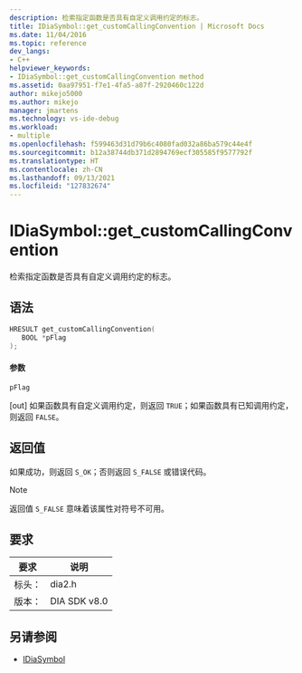 ```yaml
---
description: 检索指定函数是否具有自定义调用约定的标志。
title: IDiaSymbol::get_customCallingConvention | Microsoft Docs
ms.date: 11/04/2016
ms.topic: reference
dev_langs:
- C++
helpviewer_keywords:
- IDiaSymbol::get_customCallingConvention method
ms.assetid: 0aa97951-f7e1-4fa5-a87f-2920460c122d
author: mikejo5000
ms.author: mikejo
manager: jmartens
ms.technology: vs-ide-debug
ms.workload:
- multiple
ms.openlocfilehash: f599463d31d79b6c4080fad032a86ba579c44e4f
ms.sourcegitcommit: b12a38744db371d2894769ecf305585f9577792f
ms.translationtype: HT
ms.contentlocale: zh-CN
ms.lasthandoff: 09/13/2021
ms.locfileid: "127832674"
---
```

# <a name="idiasymbolget_customcallingconvention"></a>IDiaSymbol::get_customCallingConvention
检索指定函数是否具有自定义调用约定的标志。

## <a name="syntax"></a>语法

```C++
HRESULT get_customCallingConvention(
   BOOL *pFlag
);
```

#### <a name="parameters"></a>参数
 `pFlag`

[out] 如果函数具有自定义调用约定，则返回 `TRUE`；如果函数具有已知调用约定，则返回 `FALSE`。

## <a name="return-value"></a>返回值
 如果成功，则返回 `S_OK`；否则返回 `S_FALSE` 或错误代码。

> [!NOTE]
> 返回值 `S_FALSE` 意味着该属性对符号不可用。

## <a name="requirements"></a>要求

|要求|说明|
|-----------------|-----------------|
|标头：|dia2.h|
|版本：|DIA SDK v8.0|

## <a name="see-also"></a>另请参阅
- [IDiaSymbol](../../debugger/debug-interface-access/idiasymbol.md)
